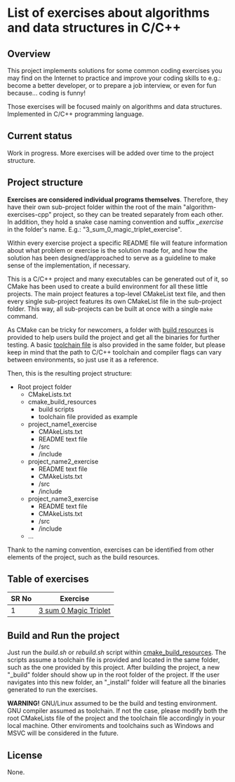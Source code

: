 # List of exercises about algorithms and data structures in C/C++

## Overview

This project implements solutions for some common coding exercises you may find on the Internet to practice and improve your coding skills to e.g.: become a better developer, or to prepare a job interview, or even for fun because... coding is funny!

Those exercises will be focused mainly on algorithms and data structures. Implemented in C/C++ programming language.

## Current status
Work in progress. More exercises will be added over time to the project structure.

## Project structure

**Exercises are considered individual programs themselves**. Therefore, they have their own sub-project folder within the root of the main "algorithm-exercises-cpp" project, so they can be treated separately from each other. In addition, they hold a snake case naming convention and suffix *_exercise* in the folder's name. E.g.: "3_sum_0_magic_triplet_exercise".

Within every exercise project a specific README file will feature information about what problem or exercise is the solution made for, and how the solution has been designed/approached to serve as a guideline to make sense of the implementation, if necessary.

This is a C/C++ project and many executables can be generated out of it, so CMake has been used to create a build environment for all these little projects. The main project features a top-level CMakeList text file, and then every single sub-project features its own CMakeList file in the sub-project folder. This way, all sub-projects can be built at once with a single `make` command.

As CMake can be tricky for newcomers, a folder with [build resources](https://github.com/ppradillos/algorithm-exercises-cpp/tree/master/cmake_build_resources) is provided to help users build the project and get all the binaries for further testing. A basic [toolchain file](https://github.com/ppradillos/algorithm-exercises-cpp/blob/master/cmake_build_resources/toolchain-linux.cmake) is also provided in the same folder, but please keep in mind that the path to C/C++ toolchain and compiler flags can vary between environments, so just use it as a reference.

Then, this is the resulting project structure:
* Root project folder
    * CMakeLists.txt
    * cmake_build_resources
        * build scripts
        * toolchain file provided as example
    * project_name1_exercise
        * CMAkeLists.txt
        * README text file
        * /src
        * /include
    * project_name2_exercise
        * README text file
        * CMAkeLists.txt
        * /src
        * /include
    * project_name3_exercise
        * README text file
        * CMAkeLists.txt
        * /src
        * /include
    * ...

Thank to the naming convention, exercises can be identified from other elements of the project, such as the build resources.

## Table of exercises

| SR No | Exercise |
| ------ | ------ |
|1 | [3 sum 0 Magic Triplet](https://github.com/ppradillos/algorithm-exercises-cpp/tree/master/3_sum_0_magic_triplet) |

## Build and Run the project

Just run the *build.sh* or *rebuild.sh* script within [cmake_build_resources](https://github.com/ppradillos/algorithm-exercises-cpp/tree/master/cmake_build_resources). The scripts assume a toolchain file is provided and located in the same folder, such as the one provided by this project. After building the project, a new "_build" folder should show up in the root folder of the project. If the user navigates into this new folder, an "_install" folder will feature all the binaries generated to run the exercises.

**WARNING!** GNU/Linux assumed to be the build and testing environment. GNU compiler assumed as toolchain. If not the case, please modify both the root CMakeLists file of the project and the toolchain file accordingly in your local machine. Other enviroments and toolchains such as Windows and MSVC will be considered in the future.

## License
None.